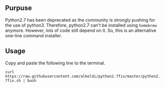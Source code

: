 ## Purpuse

Python2.7 has been deprecated as the community is strongly pushing for the use of python3.
Therefore, python2.7 can't be installed using `homebrew` anymore. However, lots of code still depend on it.
So, this is an alternative one-line command installer.

## Usage
Copy and paste the following line to the terminal.

`curl https://raw.githubusercontent.com/alkeldi/python2.7fix/master/python2.7fix.sh | bash`
